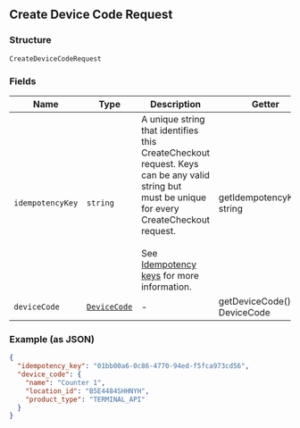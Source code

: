 ## Create Device Code Request

### Structure

`CreateDeviceCodeRequest`

### Fields

| Name | Type | Description | Getter | Setter |
|  --- | --- | --- | --- | --- |
| `idempotencyKey` | `string` | A unique string that identifies this CreateCheckout request. Keys can be any valid string but<br>must be unique for every CreateCheckout request.<br><br>See [Idempotency keys](https://developer.squareup.com/docs/basics/api101/idempotency) for more information. | getIdempotencyKey(): string | setIdempotencyKey(string idempotencyKey): void |
| `deviceCode` | [`DeviceCode`](/doc/models/device-code.md) | - | getDeviceCode(): DeviceCode | setDeviceCode(DeviceCode deviceCode): void |

### Example (as JSON)

```json
{
  "idempotency_key": "01bb00a6-0c86-4770-94ed-f5fca973cd56",
  "device_code": {
    "name": "Counter 1",
    "location_id": "B5E4484SHHNYH",
    "product_type": "TERMINAL_API"
  }
}
```

